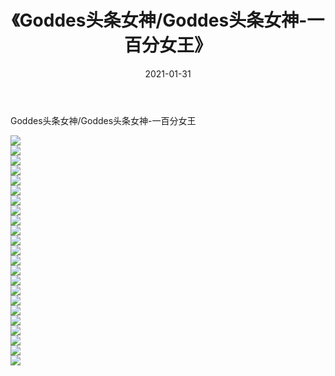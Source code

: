 ﻿---
layout: post
title:  《Goddes头条女神/Goddes头条女神-一百分女王》
date:   2021-01-31
img: http://pic.660000.xyz/1:/网络美图/2021/Goddes头条女神/Goddes头条女神-一百分女王/000.jpg
categories: [美女, 清纯, 唯美]
---

Goddes头条女神/Goddes头条女神-一百分女王

 ![](http://pic.660000.xyz/1:/网络美图/2021/Goddes头条女神/Goddes头条女神-一百分女王/001.jpg) <br>![](http://pic.660000.xyz/1:/网络美图/2021/Goddes头条女神/Goddes头条女神-一百分女王/002.jpg) <br>![](http://pic.660000.xyz/1:/网络美图/2021/Goddes头条女神/Goddes头条女神-一百分女王/003.jpg) <br>![](http://pic.660000.xyz/1:/网络美图/2021/Goddes头条女神/Goddes头条女神-一百分女王/004.jpg) <br>![](http://pic.660000.xyz/1:/网络美图/2021/Goddes头条女神/Goddes头条女神-一百分女王/005.jpg) <br>![](http://pic.660000.xyz/1:/网络美图/2021/Goddes头条女神/Goddes头条女神-一百分女王/006.jpg) <br>![](http://pic.660000.xyz/1:/网络美图/2021/Goddes头条女神/Goddes头条女神-一百分女王/007.jpg) <br>![](http://pic.660000.xyz/1:/网络美图/2021/Goddes头条女神/Goddes头条女神-一百分女王/008.jpg) <br>![](http://pic.660000.xyz/1:/网络美图/2021/Goddes头条女神/Goddes头条女神-一百分女王/009.jpg) <br>![](http://pic.660000.xyz/1:/网络美图/2021/Goddes头条女神/Goddes头条女神-一百分女王/010.jpg) <br>![](http://pic.660000.xyz/1:/网络美图/2021/Goddes头条女神/Goddes头条女神-一百分女王/011.jpg) <br>![](http://pic.660000.xyz/1:/网络美图/2021/Goddes头条女神/Goddes头条女神-一百分女王/012.jpg) <br>![](http://pic.660000.xyz/1:/网络美图/2021/Goddes头条女神/Goddes头条女神-一百分女王/013.jpg) <br>![](http://pic.660000.xyz/1:/网络美图/2021/Goddes头条女神/Goddes头条女神-一百分女王/014.jpg) <br>![](http://pic.660000.xyz/1:/网络美图/2021/Goddes头条女神/Goddes头条女神-一百分女王/015.jpg) <br>![](http://pic.660000.xyz/1:/网络美图/2021/Goddes头条女神/Goddes头条女神-一百分女王/016.jpg) <br>![](http://pic.660000.xyz/1:/网络美图/2021/Goddes头条女神/Goddes头条女神-一百分女王/017.jpg) <br>![](http://pic.660000.xyz/1:/网络美图/2021/Goddes头条女神/Goddes头条女神-一百分女王/018.jpg) <br>![](http://pic.660000.xyz/1:/网络美图/2021/Goddes头条女神/Goddes头条女神-一百分女王/019.jpg) <br>![](http://pic.660000.xyz/1:/网络美图/2021/Goddes头条女神/Goddes头条女神-一百分女王/020.jpg) <br>![](http://pic.660000.xyz/1:/网络美图/2021/Goddes头条女神/Goddes头条女神-一百分女王/021.jpg) <br>![](http://pic.660000.xyz/1:/网络美图/2021/Goddes头条女神/Goddes头条女神-一百分女王/022.jpg) <br>![](http://pic.660000.xyz/1:/网络美图/2021/Goddes头条女神/Goddes头条女神-一百分女王/023.jpg) <br>